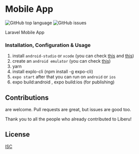 # Mobile App
![GitHub top language](https://img.shields.io/github/languages/top/enso-ui/mobile-app.svg) 
![GitHub issues](https://img.shields.io/github/issues/enso-ui/mobile-app.svg) 

Laravel Mobile App

### Installation, Configuration & Usage

1. install `android-studio` or `xcode` (you can check [this](https://developer.android.com/studio/install) and [this](https://apps.apple.com/us/app/xcode/id497799835?mt=12))
2. create an `android emulator` (you can check [this](https://developer.android.com/studio/run/managing-avds))
3. yarn 
4. install explo-cli (npm install -g expo-cli)  
5. `expo start` after that you can run on `android` or `ios`
6. expo build:android , expo build:ios (for publishing)  

## Contributions

are welcome. Pull requests are great, but issues are good too.

Thank you to all the people who already contributed to Liberu!

## License

[ISC](https://opensource.org/licenses/ISC)

